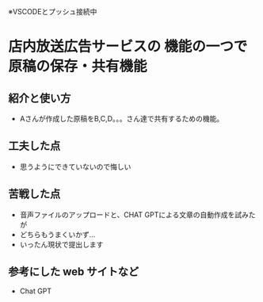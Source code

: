 ※VSCODEとプッシュ接続中
# 店内放送広告サービスの 機能の一つで原稿の保存・共有機能
## 紹介と使い方
- Aさんが作成した原稿をB,C,D。。。さん達で共有するための機能。 
## 工夫した点
- 思うようにできていないので悔しい
## 苦戦した点
- 音声ファイルのアップロードと、CHAT GPTによる文章の自動作成を試みたが
- どちらもうまくいかず…
- いったん現状で提出します

## 参考にした web サイトなど
- Chat GPT
